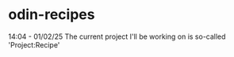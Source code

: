 # odin-recipes
14:04 - 01/02/25
The current project I'll be working on is so-called 'Project:Recipe'


